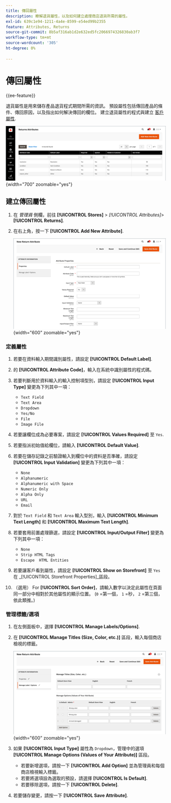 ```yaml
---
title: 傳回屬性
description: 瞭解退貨屬性，以及如何建立處理商店退貨所需的屬性。
exl-id: 639c1e94-1211-4a4e-8599-e54ed99b2355
feature: Attributes, Returns
source-git-commit: 8b5af316ab1d2e632ed5fc2066974326830ab3f7
workflow-type: tm+mt
source-wordcount: '305'
ht-degree: 0%

---
```


# 傳回屬性

{{ee-feature}}

退貨屬性是用來儲存產品退貨程式期間所需的資訊。 預設屬性包括傳回產品的條件、傳回原因，以及指出如何解決傳回的欄位。 建立退貨屬性的程式與建立 [客戶屬性](../customers/attribute-properties.md).

![管理員 — 傳回屬性](./assets/attribute-returns.png){width="700" zoomable="yes"}

## 建立傳回屬性

1. 在 _管理員_ 側欄，前往 **[!UICONTROL Stores]** > _[!UICONTROL Attributes]_>**[!UICONTROL Returns]**.

1. 在右上角，按一下 **[!UICONTROL Add New Attribute]**.

   ![新傳回 — 屬性屬性](./assets/attribute-returns-new-properties.png){width="600" zoomable="yes"}

### 定義屬性

1. 若要在資料輸入期間識別屬性，請設定 **[!UICONTROL Default Label]**.

1. 的 **[!UICONTROL Attribute Code]**，輸入在系統中識別屬性的程式碼。

1. 若要判斷用於資料輸入的輸入控制項型別，請設定 **[!UICONTROL Input Type]** 變更為下列其中一項：

   - `Text Field`
   - `Text Area`
   - `Dropdown`
   - `Yes/No`
   - `File`
   - `Image File`

1. 若要讓欄位成為必要專案，請設定 **[!UICONTROL Values Required]** 至 `Yes`.

1. 若要指派初始值給欄位，請輸入 **[!UICONTROL Default Value]**.

1. 若要在儲存記錄之前驗證輸入到欄位中的資料是否準確，請設定 **[!UICONTROL Input Validation]** 變更為下列其中一項：

   - `None`
   - `Alphanumeric`
   - `Alphanumeric with Space`
   - `Numeric Only`
   - `Alpha Only`
   - `URL`
   - `Email`

1. 對於 `Text Field` 和 `Text Area` 輸入型別，輸入 **[!UICONTROL Minimum Text Length]** 和 **[!UICONTROL Maximum Text Length]**.

1. 若要套用前置處理篩選，請設定 **[!UICONTROL Input/Output Filter]** 變更為下列其中一項：

   - `None`
   - `Strip HTML Tags`
   - `Escape  HTML Entities`

1. 若要讓客戶看到屬性，請設定 **[!UICONTROL Show on Storefront]** 至 `Yes` 在 _[!UICONTROL Storefront Properties]_區段。

1. （選用） For **[!UICONTROL Sort Order]**，請輸入數字以決定此屬性在頁面同一部分中相對於其他屬性的顯示位置。 (`0` =第一個， `1` =秒， `2` =第三個，依此類推。)

### 管理標籤/選項

1. 在左側面板中，選擇 **[!UICONTROL Manage Labels/Options]**.

1. 在 **[!UICONTROL Manage Titles (Size, Color, etc.)]** 區段，輸入每個商店檢視的標籤。

   ![管理標籤](./assets/return-attributes.png){width="600" zoomable="yes"}

1. 如果 **[!UICONTROL Input Type]** 屬性為 `Dropdown`，管理中的選項 **[!UICONTROL Manage Options (Values of Your Attribute)]** 區段。

   - 若要新增選項，請按一下 **[!UICONTROL Add Option]** 並為管理員和每個商店檢視輸入標籤。
   - 若要將選項設為選取的預設，請選擇 **[!UICONTROL Is Default]**.
   - 若要移除選項，請按一下 **[!UICONTROL Delete]**.

1. 若要儲存變更，請按一下 **[!UICONTROL Save Attribute]**.
